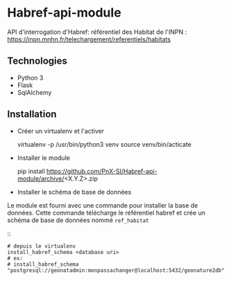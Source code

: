 # Habref-api-module

API d'interrogation d'Habref: référentiel des Habitat de l'INPN : https://inpn.mnhn.fr/telechargement/referentiels/habitats

## Technologies

- Python 3
- Flask
- SqlAlchemy

## Installation

- Créer un virtualenv et l'activer


    virtualenv -p /usr/bin/python3 venv
    source venv/bin/acticate

- Installer le module


    pip install https://github.com/PnX-SI/Habref-api-module/archive/<X.Y.Z>.zip

- Installer le schéma de base de données

Le module est fourni avec une commande pour installer la base de données. Cette commande télécharge le référentiel habref et crée un schéma de base de données nommé `ref_habitat`

::

    # depuis le virtualenv
    install_habref_schema <database uri>
    # ex:
    # install_habref_schema "postgresql://geonatadmin:monpassachanger@localhost:5432/geonature2db"
